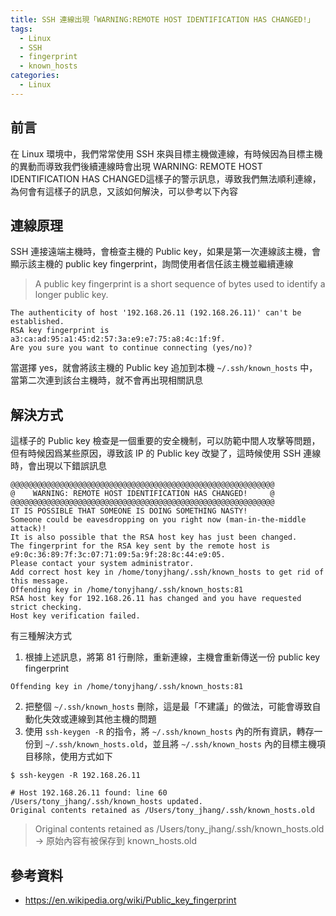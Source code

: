 ```yaml
---
title: SSH 連線出現「WARNING:REMOTE HOST IDENTIFICATION HAS CHANGED!」
tags:
  - Linux
  - SSH
  - fingerprint
  - known_hosts
categories:
  - Linux
---
```


## 前言

在 Linux 環境中，我們常常使用 SSH 來與目標主機做連線，有時候因為目標主機的異動而導致我們後續連線時會出現 WARNING: REMOTE HOST IDENTIFICATION HAS CHANGED這樣子的警示訊息，導致我們無法順利連線，為何會有這樣子的訊息，又該如何解決，可以參考以下內容

<!--more-->

## 連線原理

SSH 連接遠端主機時，會檢查主機的 Public key，如果是第一次連線該主機，會顯示該主機的 public key fingerprint，詢問使用者信任該主機並繼續連線

> A public key fingerprint is a short sequence of bytes used to identify a longer public key.

```
The authenticity of host '192.168.26.11 (192.168.26.11)' can't be established.
RSA key fingerprint is a3:ca:ad:95:a1:45:d2:57:3a:e9:e7:75:a8:4c:1f:9f.
Are you sure you want to continue connecting (yes/no)?
```

當選擇 yes，就會將該主機的 Public key 追加到本機 `~/.ssh/known_hosts` 中，當第二次連到該台主機時，就不會再出現相關訊息

## 解決方式

這樣子的 Public key 檢查是一個重要的安全機制，可以防範中間人攻擊等問題，但有時候因爲某些原因，導致該 IP 的 Public key 改變了，這時候使用 SSH 連線時，會出現以下錯誤訊息

```
@@@@@@@@@@@@@@@@@@@@@@@@@@@@@@@@@@@@@@@@@@@@@@@@@@@@@@@@@@@
@    WARNING: REMOTE HOST IDENTIFICATION HAS CHANGED!     @
@@@@@@@@@@@@@@@@@@@@@@@@@@@@@@@@@@@@@@@@@@@@@@@@@@@@@@@@@@@
IT IS POSSIBLE THAT SOMEONE IS DOING SOMETHING NASTY!
Someone could be eavesdropping on you right now (man-in-the-middle attack)!
It is also possible that the RSA host key has just been changed.
The fingerprint for the RSA key sent by the remote host is
e9:0c:36:89:7f:3c:07:71:09:5a:9f:28:8c:44:e9:05.
Please contact your system administrator.
Add correct host key in /home/tonyjhang/.ssh/known_hosts to get rid of this message.
Offending key in /home/tonyjhang/.ssh/known_hosts:81
RSA host key for 192.168.26.11 has changed and you have requested strict checking.
Host key verification failed.
```

有三種解決方式

1. 根據上述訊息，將第 81 行刪除，重新連線，主機會重新傳送一份 public key fingerprint

```
Offending key in /home/tonyjhang/.ssh/known_hosts:81
```

2. 把整個 `~/.ssh/known_hosts` 刪除，這是最「不建議」的做法，可能會導致自動化失效或連線到其他主機的問題
3. 使用 `ssh-keygen -R` 的指令，將 `~/.ssh/known_hosts` 內的所有資訊，轉存一份到 `~/.ssh/known_hosts.old`，並且將 `~/.ssh/known_hosts` 內的目標主機項目移除，使用方式如下

```
$ ssh-keygen -R 192.168.26.11

# Host 192.168.26.11 found: line 60
/Users/tony_jhang/.ssh/known_hosts updated.
Original contents retained as /Users/tony_jhang/.ssh/known_hosts.old
```

> Original contents retained as /Users/tony_jhang/.ssh/known_hosts.old → 原始內容有被保存到 known_hosts.old

## 參考資料

- https://en.wikipedia.org/wiki/Public_key_fingerprint
